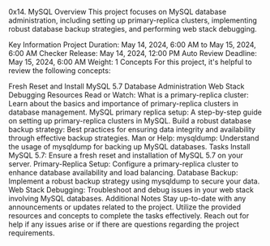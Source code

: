0x14. MySQL
Overview
This project focuses on MySQL database administration, including setting up primary-replica clusters, implementing robust database backup strategies, and performing web stack debugging.

Key Information
Project Duration: May 14, 2024, 6:00 AM to May 15, 2024, 6:00 AM
Checker Release: May 14, 2024, 12:00 PM
Auto Review Deadline: May 15, 2024, 6:00 AM
Weight: 1
Concepts
For this project, it's helpful to review the following concepts:

Fresh Reset and Install MySQL 5.7
Database Administration
Web Stack Debugging
Resources
Read or Watch:
What is a primary-replica cluster: Learn about the basics and importance of primary-replica clusters in database management.
MySQL primary replica setup: A step-by-step guide on setting up primary-replica clusters in MySQL.
Build a robust database backup strategy: Best practices for ensuring data integrity and availability through effective backup strategies.
Man or Help:
mysqldump: Understand the usage of mysqldump for backing up MySQL databases.
Tasks
Install MySQL 5.7: Ensure a fresh reset and installation of MySQL 5.7 on your server.
Primary-Replica Setup: Configure a primary-replica cluster to enhance database availability and load balancing.
Database Backup: Implement a robust backup strategy using mysqldump to secure your data.
Web Stack Debugging: Troubleshoot and debug issues in your web stack involving MySQL databases.
Additional Notes
Stay up-to-date with any announcements or updates related to the project.
Utilize the provided resources and concepts to complete the tasks effectively.
Reach out for help if any issues arise or if there are questions regarding the project requirements.

